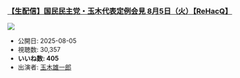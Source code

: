 ### [【生配信】国民民主党・玉木代表定例会見 8月5日（火）【ReHacQ】](https://www.youtube.com/watch?v=IxzdLJASVBk)
[![](https://img.youtube.com/vi/IxzdLJASVBk/sddefault.jpg)](https://www.youtube.com/watch?v=IxzdLJASVBk)
-   公開日: 2025-08-05
-   視聴数: 30,357
-   **いいね数: 405**
-   出演者: [玉木雄一郎](/rehacq_fan/people/玉木雄一郎 "wikilink")
